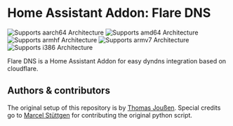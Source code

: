 # Home Assistant Addon: Flare DNS

![Supports aarch64 Architecture][aarch64-shield] ![Supports amd64 Architecture][amd64-shield] ![Supports armhf Architecture][armhf-shield] ![Supports armv7 Architecture][armv7-shield] ![Supports i386 Architecture][i386-shield]

Flare DNS is a Home Assistant Addon for easy dyndns integration based on cloudflare.

[aarch64-shield]: https://img.shields.io/badge/aarch64-yes-green.svg
[amd64-shield]: https://img.shields.io/badge/amd64-yes-green.svg
[armhf-shield]: https://img.shields.io/badge/armhf-yes-green.svg
[armv7-shield]: https://img.shields.io/badge/armv7-yes-green.svg
[i386-shield]: https://img.shields.io/badge/i386-yes-green.svg

## Authors & contributors

The original setup of this repository is by [Thomas Joußen](https://github.com/thojou).
Special credits go to [Marcel Stüttgen](https://github.com/mstuettgen) for contributing the original python script.
